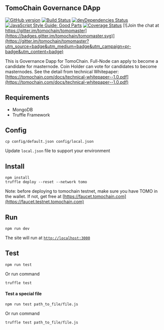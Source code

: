 ## TomoChain Governance DApp
[![GitHub version](https://badge.fury.io/gh/tomochain%2Ftomomaster.svg)](https://badge.fury.io/gh/tomochain%2Ftomomaster)
[![Build Status](https://travis-ci.org/tomochain/tomomaster.svg?branch=master)](https://travis-ci.org/tomochain/tomomaster)
[![devDependencies Status](https://david-dm.org/tomochain/tomomaster.svg)](https://david-dm.org/dwyl/goodparts?type=dev)
[![JavaScript Style Guide: Good Parts](https://img.shields.io/badge/code%20style-goodparts-brightgreen.svg?style=flat)](https://github.com/dwyl/goodparts "JavaScript The Good Parts")
[![Coverage Status](https://coveralls.io/repos/github/tomochain/tomomaster/badge.svg?branch=master)](https://coveralls.io/github/tomochain/tomomaster?branch=master) [![Join the chat at https://gitter.im/tomochain/tomomaster](https://badges.gitter.im/tomochain/tomomaster.svg)](https://gitter.im/tomochain/tomomaster?utm_source=badge&utm_medium=badge&utm_campaign=pr-badge&utm_content=badge)

This is Governance Dapp for TomoChain. Full-Node can apply to become a candidate for masternode. Coin Holder can vote for candidates to become masternodes. See the detail from technical Whitepaper: [https://tomochain.com/docs/technical-whitepaper--1.0.pdf](https://tomochain.com/docs/technical-whitepaper--1.0.pdf)

## Requirements
- MongoDB
- Truffle Framework

## Config
```
cp config/default.json config/local.json
```
Update `local.json` file to support your environment

## Install
```
npm install
truffle deploy --reset --network tomo
```
Note: before deploying to tomochain testnet, make sure you have TOMO in the wallet. If not, get free at [https://faucet.tomochain.com](https://faucet.testnet.tomochain.com)

## Run
```
npm run dev
```
The site will run at [`http://localhost:3000`](http://localhost:3000)

## Test
```
npm run test
```
Or run command
```
truffle test
``` 



#### Test a special file
```
npm run test path_to_file/file.js
```
Or run command
```
truffle test path_to_file/file.js
```

